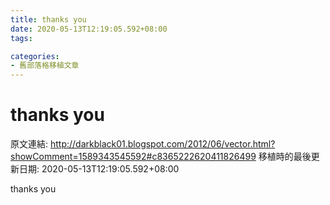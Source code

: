 ```yaml
---
title: thanks you
date: 2020-05-13T12:19:05.592+08:00
tags: 

categories:
- 舊部落格移植文章
---
```


# thanks you

原文連結: http://darkblack01.blogspot.com/2012/06/vector.html?showComment=1589343545592#c8365222620411826499
移植時的最後更新日期: 2020-05-13T12:19:05.592+08:00

thanks you

